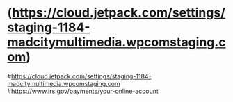 # (https://cloud.jetpack.com/settings/staging-1184-madcitymultimedia.wpcomstaging.com)
#https://cloud.jetpack.com/settings/staging-1184-madcitymultimedia.wpcomstaging.com
#https://www.irs.gov/payments/your-online-account
